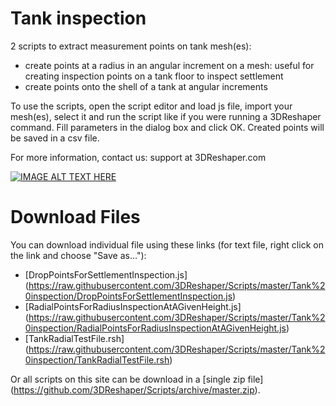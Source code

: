 # Tank inspection

2 scripts to extract measurement points on tank mesh(es):

- create points at a radius in an angular increment on a mesh: useful for creating inspection points on a tank floor to inspect settlement
- create points onto the shell of a tank at angular increments

To use the scripts, open the script editor and load js file, import your mesh(es), select it and run the script like if you were running a 3DReshaper command. Fill parameters in the dialog box and click OK. Created points will be saved in a csv file.

For more information, contact us: support at 3DReshaper.com

[![IMAGE ALT TEXT HERE](http://img.youtube.com/vi/Sd6wMF2Sd3g/0.jpg)](http://www.youtube.com/watch?v=Sd6wMF2Sd3g)

# Download Files

You can download individual file using these links (for text file, right click on the link and choose "Save as..."):

- [DropPointsForSettlementInspection.js] (https://raw.githubusercontent.com/3DReshaper/Scripts/master/Tank%20inspection/DropPointsForSettlementInspection.js)
- [RadialPointsForRadiusInspectionAtAGivenHeight.js] (https://raw.githubusercontent.com/3DReshaper/Scripts/master/Tank%20inspection/RadialPointsForRadiusInspectionAtAGivenHeight.js)
- [TankRadialTestFile.rsh] (https://raw.githubusercontent.com/3DReshaper/Scripts/master/Tank%20inspection/TankRadialTestFile.rsh)

Or all scripts on this site can be download in a [single zip file] (https://github.com/3DReshaper/Scripts/archive/master.zip).
